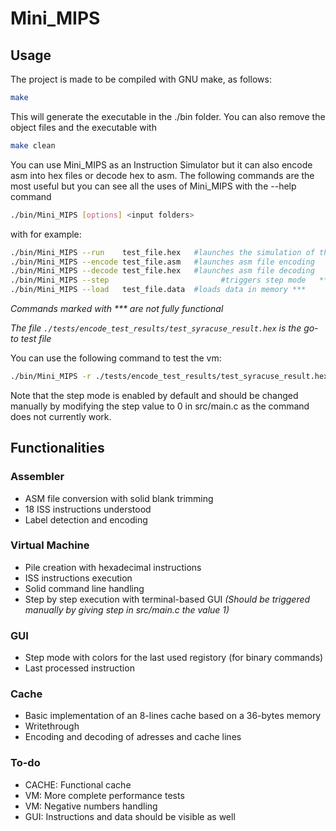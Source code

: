 # Mini_MIPS

## Usage

The project is made to be compiled with GNU make, as follows:

```bash
make
```

This will generate the executable in the ./bin folder. You can also remove the object files and the executable with

```bash
make clean
```

You can use Mini_MIPS as an Instruction Simulator but it can also encode asm into hex files or decode hex to asm.
The following commands are the most useful but you can see all the uses of Mini_MIPS with the --help command

```bash
./bin/Mini_MIPS [options] <input folders>
```

with for example:

```bash
./bin/Mini_MIPS --run    test_file.hex   #launches the simulation of the .hex file
./bin/Mini_MIPS --encode test_file.asm   #launches asm file encoding
./bin/Mini_MIPS --decode test_file.hex   #launches asm file decoding
./bin/Mini_MIPS --step 				           #triggers step mode   ***
./bin/Mini_MIPS --load   test_file.data  #loads data in memory ***
```

*Commands marked with *** are not fully functional*

*The file `./tests/encode_test_results/test_syracuse_result.hex` is the go-to test file*

You can use the following command to test the vm:

```bash
./bin/Mini_MIPS -r ./tests/encode_test_results/test_syracuse_result.hex
```

Note that the step mode is enabled by default and should be changed manually by modifying the step value to 0 in src/main.c as the command does not currently work.

## Functionalities

### Assembler
- ASM file conversion with solid blank trimming
- 18 ISS instructions understood
- Label detection and encoding

### Virtual Machine
- Pile creation with hexadecimal instructions
- ISS instructions execution
- Solid command line handling
- Step by step execution with terminal-based GUI *(Should be triggered manually by giving step in src/main.c the value 1)*

### GUI
- Step mode with colors for the last used registory (for binary commands)
- Last processed instruction

### Cache
- Basic implementation of an 8-lines cache based on a 36-bytes memory
- Writethrough
- Encoding and decoding of adresses and cache lines

### To-do

- CACHE: Functional cache
- VM:    More complete performance tests
- VM:    Negative numbers handling
- GUI:   Instructions and data should be visible as well

